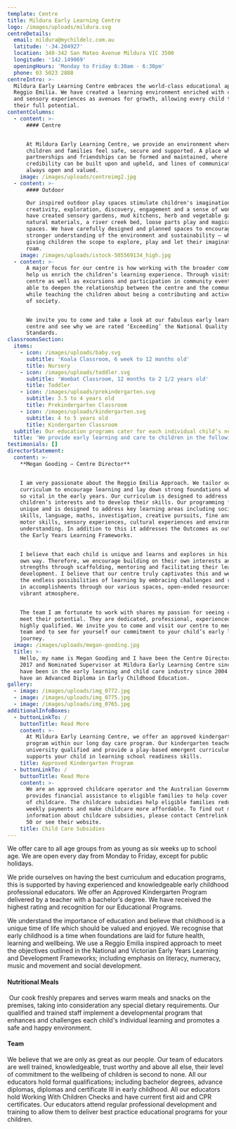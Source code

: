 ```yaml
---
template: Centre
title: Mildura Early Learning Centre
logo: /images/uploads/mildura.svg
centreDetails:
  email: mildura@mychildelc.com.au
  latitude: '-34.204927'
  location: 340-342 San Mateo Avenue Mildura VIC 3500
  longitude: '142.149069'
  openingHours: 'Monday to Friday 6:30am - 6:30pm'
  phone: 03 5023 2888
centreIntro: >-
  Mildura Early Learning Centre embraces the world-class educational approach,
  Reggio Emilia. We have created a learning environment enriched with creative
  and sensory experiences as avenues for growth, allowing every child to reach
  their full potential.
contentColumns:
  - content: >-
      #### Centre


      At Mildura Early Learning Centre, we provide an environment where both
      children and families feel safe, secure and supported. A place where
      partnerships and friendships can be formed and maintained, where trust and
      credibility can be built upon and upheld, and lines of communication are
      always open and valued.
    image: /images/uploads/centreimg2.jpg
  - content: >-
      #### Outdoor

      Our inspired outdoor play spaces stimulate children's imagination,
      creativity, exploration, discovery, engagement and a sense of wonder. We
      have created sensory gardens, mud kitchens, herb and vegetable gardens,
      natural materials, a river creek bed, loose parts play and magical play
      spaces. We have carefully designed and planned spaces to encourage a
      stronger understanding of the environment and sustainability – while
      giving children the scope to explore, play and let their imaginations
      roam.
    image: /images/uploads/istock-505569134_high.jpg
  - content: >-
      A major focus for our centre is how working with the broader community can
      help us enrich the children’s learning experience. Through visits to the
      centre as well as excursions and participation in community events, we are
      able to deepen the relationship between the centre and the community,
      while teaching the children about being a contributing and active member
      of society.


      We invite you to come and take a look at our fabulous early learning
      centre and see why we are rated ‘Exceeding’ the National Quality
      Standards.
classroomsSection:
  items:
    - icon: /images/uploads/baby.svg
      subtitle: 'Koala Classroom, 6 week to 12 months old'
      title: Nursery
    - icon: /images/uploads/toddler.svg
      subtitle: 'Wombat Classroom, 12 months to 2 1/2 years old'
      title: Toddler
    - icon: /images/uploads/prekindergarten.svg
      subtitle: 3.5 to 4 years old
      title: Prekindergarten Classroom
    - icon: /images/uploads/kindergarten.svg
      subtitle: 4 to 5 years old
      title: Kindergarten Classroom
  subtitle: Our education programs cater for each individual child’s needs.
  title: 'We provide early learning and care to children in the following classrooms:'
testimonials: []
directorStatement:
  content: >-
    **Megan Gooding – Centre Director**


    I am very passionate about the Reggio Emilia Approach. We tailor our
    curriculum to encourage learning and lay down strong foundations which are
    so vital in the early years. Our curriculum is designed to address the
    children’s interests and to develop their skills. Our programming format is
    unique and is designed to address key learning areas including social
    skills, language, maths, investigation, creative pursuits, fine and gross
    motor skills, sensory experiences, cultural experiences and environmental
    understanding. In addition to this it addresses the Outcomes as outlined in
    the Early Years Learning Frameworks.


    I believe that each child is unique and learns and explores in his or her
    own way. Therefore, we encourage building on their own interests and
    strengths through scaffolding, mentoring and facilitating their learning and
    development. I believe that our centre truly captivates this and we ignite
    the endless possibilities of learning by embracing challenges and rejoicing
    in accomplishments through our various spaces, open-ended resources and our
    vibrant atmosphere. 


    The team I am fortunate to work with shares my passion for seeing children
    meet their potential. They are dedicated, professional, experienced and
    highly qualified. We invite you to come and visit our centre to meet our
    team and to see for yourself our commitment to your child’s early learning
    journey.
  image: /images/uploads/megan-gooding.jpg
  title: >-
    Hello, my name is Megan Gooding and I have been the Centre Director since
    2017 and Nominated Supervisor at Mildura Early Learning Centre since 2007. I
    have been in the early learning and child care industry since 2004 and I
    have an Advanced Diploma in Early Childhood Education.
gallery:
  - image: /images/uploads/img_0772.jpg
  - image: /images/uploads/img_0775.jpg
  - image: /images/uploads/img_0765.jpg
additionalInfoBoxes:
  - buttonLinkTo: /
    buttonTitle: Read More
    content: >-
      At Mildura Early Learning Centre, we offer an approved kindergarten
      program within our long day care program. Our kindergarten teachers are
      university qualified and provide a play-based emergent curriculum that
      supports your child in learning school readiness skills. 
    title: Approved Kindergarten Program
  - buttonLinkTo: /
    buttonTitle: Read More
    content: >-
      We are an approved childcare operator and the Australian Government
      provides financial assistance to eligible families to help cover the cost
      of childcare. The childcare subsidies help eligible families reduce their
      weekly payments and make childcare more affordable. To find out more
      information about childcare subsidies, please contact Centrelink on 13 61
      50 or see their website. 
    title: Child Care Subsidies
---
```

We offer care to all age groups from as young as six weeks up to school age. We are open every day from Monday to Friday, except for public holidays.

We pride ourselves on having the best curriculum and education programs, this is supported by having experienced and knowledgeable early childhood professional educators. We offer an Approved Kindergarten Program delivered by a teacher with a bachelor’s degree. We have received the highest rating and recognition for our Educational Programs.

We understand the importance of education and believe that childhood is a unique time of life which should be valued and enjoyed. We recognise that early childhood is a time when foundations are laid for future health, learning and wellbeing. We use a Reggio Emilia inspired approach to meet the objectives outlined in the National and Victorian Early Years Learning and Development Frameworks; including emphasis on literacy, numeracy, music and movement and social development.

#### Nutritional Meals

 Our cook freshly prepares and serves warm meals and snacks on the premises, taking into consideration any special dietary requirements. Our qualified and trained staff implement a developmental program that enhances and challenges each child's individual learning and promotes a safe and happy environment.

#### Team

We believe that we are only as great as our people. Our team of educators are well trained, knowledgeable, trust worthy and above all else, their level of commitment to the wellbeing of children is second to none. All our educators hold formal qualifications; including bachelor degrees, advance diplomas, diplomas and certificate III in early childhood. All our educators hold Working With Children Checks and have current first aid and CPR certificates. Our educators attend regular professional development and training to allow them to deliver best practice educational programs for your children.
